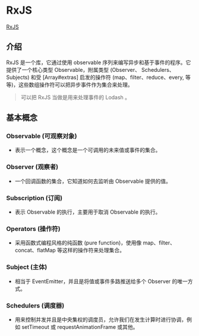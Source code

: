 <!--
 * @Author: tangdaoyong
 * @Date: 2021-06-01 17:09:34
 * @LastEditors: tangdaoyong
 * @LastEditTime: 2021-06-07 16:19:55
 * @Description: RxJS
-->
# RxJS

[RxJS](https://github.com/ReactiveX/RxJS)

## 介绍

RxJS 是一个库，它通过使用 observable 序列来编写异步和基于事件的程序。它提供了一个核心类型 Observable，附属类型 (Observer、 Schedulers、 Subjects) 和受 [Array#extras] 启发的操作符 (map、filter、reduce、every, 等等)，这些数组操作符可以把异步事件作为集合来处理。

> 可以把 RxJS 当做是用来处理事件的 Lodash 。

## 基本概念

### Observable (可观察对象)

* 表示一个概念，这个概念是一个可调用的未来值或事件的集合。

### Observer (观察者)

* 一个回调函数的集合，它知道如何去监听由 Observable 提供的值。

### Subscription (订阅)

* 表示 Observable 的执行，主要用于取消 Observable 的执行。

### Operators (操作符)

* 采用函数式编程风格的纯函数 (pure function)，使用像 map、filter、concat、flatMap 等这样的操作符来处理集合。

### Subject (主体)

* 相当于 EventEmitter，并且是将值或事件多路推送给多个 Observer 的唯一方式。

### Schedulers (调度器)

* 用来控制并发并且是中央集权的调度员，允许我们在发生计算时进行协调，例如 setTimeout 或 requestAnimationFrame 或其他。